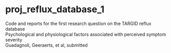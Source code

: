 # proj_reflux_database_1
Code and reports for the first research question on the TARGID reflux database  
Psychological and physiological factors associated with perceived symptom severity  
Guadagnoli, Geeraerts, et al, submitted
